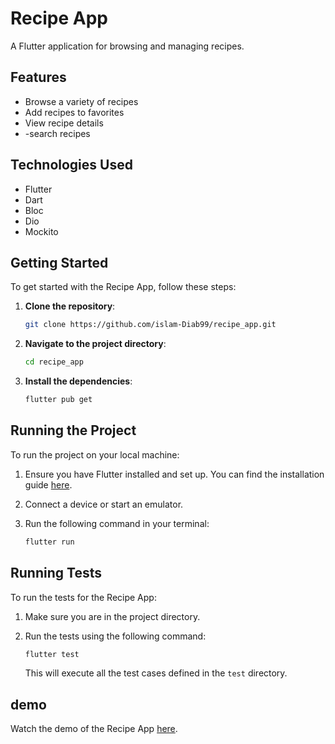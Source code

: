 # Recipe App

A Flutter application for browsing and managing recipes. 

## Features

- Browse a variety of recipes
- Add recipes to favorites
- View recipe details
- -search recipes

## Technologies Used

- Flutter
- Dart
- Bloc
- Dio
- Mockito 

## Getting Started

To get started with the Recipe App, follow these steps:

1. **Clone the repository**:
   ```bash
   git clone https://github.com/islam-Diab99/recipe_app.git
   ```

2. **Navigate to the project directory**:
   ```bash
   cd recipe_app
   ```

3. **Install the dependencies**:
   ```bash
   flutter pub get
   ```

## Running the Project

To run the project on your local machine:

1. Ensure you have Flutter installed and set up. You can find the installation guide [here](https://flutter.dev/docs/get-started/install).
   
2. Connect a device or start an emulator.

3. Run the following command in your terminal:
   ```bash
   flutter run
   ```

## Running Tests

To run the tests for the Recipe App:

1. Make sure you are in the project directory.

2. Run the tests using the following command:
   ```bash
   flutter test
   ```

   This will execute all the test cases defined in the `test` directory.
## demo
Watch the demo of the Recipe App [here](https://youtu.be/QhR5RsR0Id8?si=uDPOnBZI_27yKF_L).


